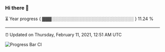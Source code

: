 ### Hi there 👋

⏳ Year progress { ▓▓▓░░░░░░░░░░░░░░░░░░░░░░░░░░░ } 11.24 %

---

⏰ Updated on Thursday, February 11, 2021, 12:51 AM UTC

![Progress Bar CI](https://github.com/arthurbuhl/arthurbuhl/workflows/Progress%20Bar%20CI/badge.svg)
